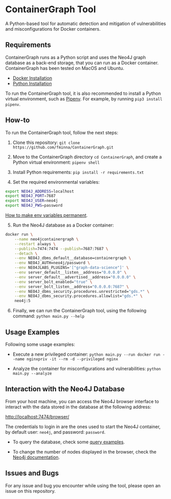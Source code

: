 
# ContainerGraph Tool

A Python-based tool for automatic detection and mitigation of vulnerabilities and misconfigurations for Docker containers. 


## Requirements

ContainerGraph runs as a Python script and uses the Neo4J graph database as a back-end storage, that you can run as a Docker container. ContainerGraph has been tested on MacOS and Ubuntu.

 - [Docker Installation](https://docs.docker.com/get-docker/)
 - [Python Installation](https://www.python.org/downloads/)

To run the ContainerGraph tool, it is also recommended to install a Python virtual environment, such as [Pipenv](https://pipenv.pypa.io/en/latest/install/). For example, by running `pip3 install pipenv`.


## How-to

To run the ContainerGraph tool, follow the next steps:

1. Clone this repository: `git clone https://github.com/fminna/ContainerGraph.git`

2. Move to the ContainerGraph directory `cd ContainerGraph`, and create a Python virtual environment: `pipenv shell`

3. Install Python requirements: `pip install -r requirements.txt`

4. Set the required environmental variables:

```bash
export NEO4J_ADDRESS=localhost
export NEO4J_PORT=7687
export NEO4J_USER=neo4j
export NEO4J_PWS=password
```

[How to make env variables permanent](https://www.cherryservers.com/blog/how-to-set-list-and-manage-linux-environment-variables).

5. Run the Neo4J database as a Docker container:

```bash
docker run \
    --name neo4jcontainergraph \
    --restart always \
    --publish=7474:7474 --publish=7687:7687 \
    --detach \
    --env NEO4J_dbms_default__database=containergraph \
    --env NEO4J_AUTH=neo4j/password \
    --env NEO4JLABS_PLUGINS='["graph-data-science"]' \
    --env server_default__listen__address="0.0.0.0" \
    --env server_default__advertised__address="0.0.0.0" \
    --env server_bolt_enabled="true" \
    --env server_bolt_listen__address="0.0.0.0:7687" \
    --env NEO4J_dbms_security.procedures.unrestricted="gds.*" \
    --env NEO4J_dbms_security.procedures.allowlist="gds.*" \
    neo4j:5
```

6. Finally, we can run the ContainerGraph tool, using the following command: `python main.py --help`


## Usage Examples

Following some usage examples:

 - Execute a new privileged container: `python main.py --run docker run --name nginxpriv -it --rm -d --privileged nginx`

 - Analyze the container for misconfigurations and vulnerabilities: `python main.py --analyze`


## Interaction with the Neo4J Database

From your host machine, you can access the Neo4J browser interface to interact with the data stored in the database at the following address:

<http://localhost:7474/browser/>

The credentials to login in are the ones used to start the Neo4J container, by default user: `neo4j`, and password: `password`.

 - To query the database, check some [query examples](https://neo4j.com/developer/cypher/querying/).

 - To change the number of nodes displayed in the browser, check the [Neo4j documentation](https://neo4j.com/docs/browser-manual/current/operations/browser-settings/#adjust-in-browser).


## Issues and Bugs

For any issue and bug you encounter while using the tool, please open an issue on this repository.

